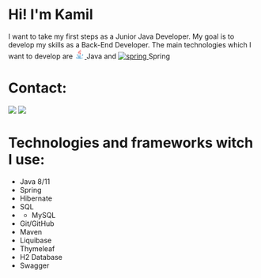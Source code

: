 
# Hi! I'm Kamil
I want to take my first steps as a Junior Java Developer. My goal is to develop my skills as a Back-End Developer. The main technologies which I want to develop are <a href="https://www.java.com" target="_blank" rel="noreferrer"> <img src="https://raw.githubusercontent.com/devicons/devicon/master/icons/java/java-original.svg" alt="java" width="20" height="20"/> </a>  Java and  <a href="https://spring.io/" target="_blank" rel="noreferrer"> <img src="https://www.vectorlogo.zone/logos/springio/springio-icon.svg" alt="spring" width="20" height="20"/> </a> Spring

# Contact:
<a target="_blank" href="https://www.linkedin.com/in/kamil-frant"><img src="https://img.shields.io/badge/-LinkedIn-0077B5?style=for-the-badge&logo=Linkedin&logoColor=white"></img></a>
<a target="_blank" href="mailto:frantkamil@gmail.com"><img src="https://img.shields.io/badge/-Gmail-D14836?style=for-the-badge&logo=Gmail&logoColor=white"></img></a>

# Technologies and frameworks witch I use:

* Java 8/11
* Spring
* Hibernate
* SQL
* * MySQL
* Git/GitHub
* Maven
* Liquibase
* Thymeleaf
* H2 Database
* Swagger


